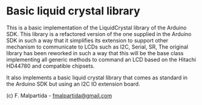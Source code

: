 Basic liquid crystal library
============================

This is a basic implementation of the LiquidCrystal library of the
Arduino SDK. This library is a refactored version of the one supplied
in the Arduino SDK in such a way that it simplifies its extension
to support other mechanism to communicate to LCDs such as I2C, Serial, SR,
The original library has been reworked in such a way that this will be
the base class implementing all generic methods to command an LCD based
on the Hitachi HD44780 and compatible chipsets.

It also implements a basic liquid crystal library that comes as standard
in the Arduino SDK but using an I2C IO extension board.

(c) F. Malpartida - fmalpartida@gmail.com
